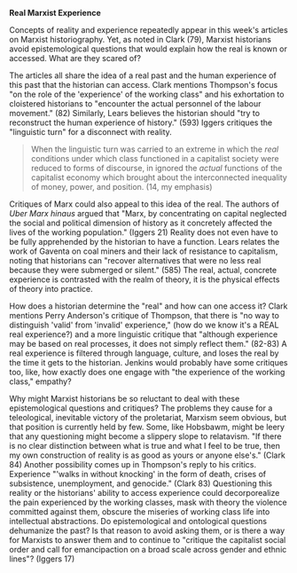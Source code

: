 **Real Marxist Experience**

Concepts of reality and experience repeatedly appear in this week's articles on Marxist historiography. Yet, as noted in Clark (79), Marxist historians avoid epistemological questions that would explain how the real is known or accessed. What are they scared of? 

The articles all share the idea of a real past and the human experience of this past that the historian can access. Clark mentions Thompson's focus "on the role of the 'experience' of the working class" and his exhortation to cloistered historians to "encounter the actual personnel of the labour movement." (82) Similarly, Lears believes the historian should "try to reconstruct the human experience of history." (593) Iggers critiques the "linguistic turn" for a disconnect with reality. 
>When the linguistic turn was carried to an extreme in which the *real* conditions under which class functioned in a capitalist society were reduced to forms of discourse, in ignored the *actual* functions of the capitalist economy which brought about the interconnected inequality of money, power, and position. (14, my emphasis)

Critiques of Marx could also appeal to this idea of the real. The authors of *Uber Marx hinaus* argued that "Marx, by concentrating on capital neglected the social and political dimension of history as it concretely affected the lives of the working population." (Iggers 21) Reality does not even have to be fully apprehended by the historian to have a function. Lears relates the work of Gaventa on coal miners and their lack of resistance to capitalism, noting that historians can "recover alternatives that were no less real because they were submerged or silent." (585) The real, actual, concrete experience is contrasted with the realm of theory, it is the physical effects of theory into practice.

How does a historian determine the "real" and how can one access it? Clark mentions Perry Anderson's critique of Thompson, that there is "no way to distinguish 'valid' from 'invalid' experience," (how do we know it's a REAL real experience?) and a more linguistic critique that "although experience may be based on real processes, it does not simply reflect them." (82-83) A real experience is filtered through language, culture, and loses the real by the time it gets to the historian.
Jenkins would probably have some critiques too, like, how exactly does one engage with "the experience of the working class," empathy?

Why might Marxist historians be so reluctant to deal with these epistemological questions and critiques? The problems they cause for a teleological, inevitable victory of the proletariat, Marxism seem obvious, but that position is currently held by few. Some, like Hobsbawm, might be leery that any questioning might become a slippery slope to relatavism. "If there is no clear distinction between what is true and what I feel to be true, then my own construction of reality is as good as yours or anyone else's." (Clark 84) Another possibility comes up in Thompson's reply to his critics. Experience "'walks in without knocking' in the form of death, crises of subsistence, unemployment, and genocide." (Clark 83) Questioning this reality or the historians' ability to access experience could decorporealize the pain experienced by the working classes, mask with theory the violence committed against them, obscure the miseries of working class life into intellectual abstractions. Do epistemological and ontological questions dehumanize the past? Is that reason to avoid asking them, or is there a way for Marxists to answer them and to continue to "critique the capitalist social order and call for emancipaction on a broad scale across gender and ethnic lines"? (Iggers 17)

